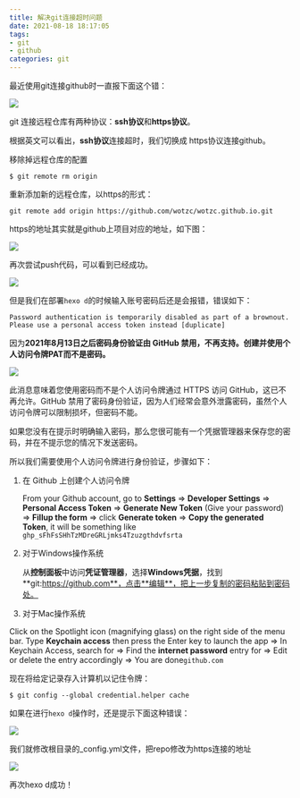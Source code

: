 ```yaml
---
title: 解决git连接超时问题
date: 2021-08-18 18:17:05
tags:
- git
- github
categories: git
---
```


 最近使用git连接github时一直报下面这个错：

![](https://myblob-pics.oss-cn-hangzhou.aliyuncs.com/%E8%A7%A3%E5%86%B3git%E8%BF%9E%E6%8E%A5%E8%B6%85%E6%97%B6%E9%97%AE%E9%A2%98/gitpushproblem.png)

git 连接远程仓库有两种协议：**ssh协议**和**https协议**。

根据英文可以看出，**ssh协议**连接超时，我们切换成 https协议连接github。

移除掉远程仓库的配置

```
$ git remote rm origin
```

重新添加新的远程仓库，以https的形式：

```
git remote add origin https://github.com/wotzc/wotzc.github.io.git
```

https的地址其实就是github上项目对应的地址，如下图：

![](https://myblob-pics.oss-cn-hangzhou.aliyuncs.com/%E8%A7%A3%E5%86%B3git%E8%BF%9E%E6%8E%A5%E8%B6%85%E6%97%B6%E9%97%AE%E9%A2%98/githubaddress.png)

再次尝试push代码，可以看到已经成功。

![](https://myblob-pics.oss-cn-hangzhou.aliyuncs.com/%E8%A7%A3%E5%86%B3git%E8%BF%9E%E6%8E%A5%E8%B6%85%E6%97%B6%E9%97%AE%E9%A2%98/gitpushsuccess.png)

但是我们在部署`hexo d`的时候输入账号密码后还是会报错，错误如下：

```
Password authentication is temporarily disabled as part of a brownout. Please use a personal access token instead [duplicate]
```

因为**2021年8月13日之后密码身份验证由 GitHub 禁用，不再支持。创建并使用个人访问令牌PAT而不是密码。**

![](https://myblob-pics.oss-cn-hangzhou.aliyuncs.com/%E8%A7%A3%E5%86%B3git%E8%BF%9E%E6%8E%A5%E8%B6%85%E6%97%B6%E9%97%AE%E9%A2%98/gitauthentication.png)

此消息意味着您使用密码而不是个人访问令牌通过 HTTPS 访问 GitHub，这已不再允许。GitHub 禁用了密码身份验证，因为人们经常会意外泄露密码，虽然个人访问令牌可以限制损坏，但密码不能。

如果您没有在提示时明确输入密码，那么您很可能有一个凭据管理器来保存您的密码，并在不提示您的情况下发送密码。

所以我们需要使用个人访问令牌进行身份验证，步骤如下：

1. 在 Github 上创建个人访问令牌

   From your Github account, go to **Settings** => **Developer Settings** => **Personal Access Token** => **Generate New Token**  (Give your password) => **Fillup the form** => click **Generate token** => **Copy the generated Token**, it will be something like `ghp_sFhFsSHhTzMDreGRLjmks4Tzuzgthdvfsrta`

2. 对于Windows操作系统

   从**控制面板**中访问**凭证管理器**，选择**Windows凭据**，找到**git:https://github.com**，点击**编辑**，把上一步复制的密码粘贴到密码处。

3. 对于Mac操作系统

Click on the Spotlight icon (magnifying glass) on the right side of the menu bar. Type **Keychain access** then press the Enter key to launch the app => In Keychain Access, search for => Find the **internet password** entry for => Edit or delete the entry accordingly => You are done`github.com`

现在将给定记录存入计算机以记住令牌：

```
$ git config --global credential.helper cache
```

如果在进行`hexo d`操作时，还是提示下面这种错误：

![](https://myblob-pics.oss-cn-hangzhou.aliyuncs.com/%E8%A7%A3%E5%86%B3git%E8%BF%9E%E6%8E%A5%E8%B6%85%E6%97%B6%E9%97%AE%E9%A2%98/hexoderror.png)

我们就修改根目录的_config.yml文件，把repo修改为https连接的地址

![](https://myblob-pics.oss-cn-hangzhou.aliyuncs.com/%E8%A7%A3%E5%86%B3git%E8%BF%9E%E6%8E%A5%E8%B6%85%E6%97%B6%E9%97%AE%E9%A2%98/configyml.png)

再次hexo d成功！